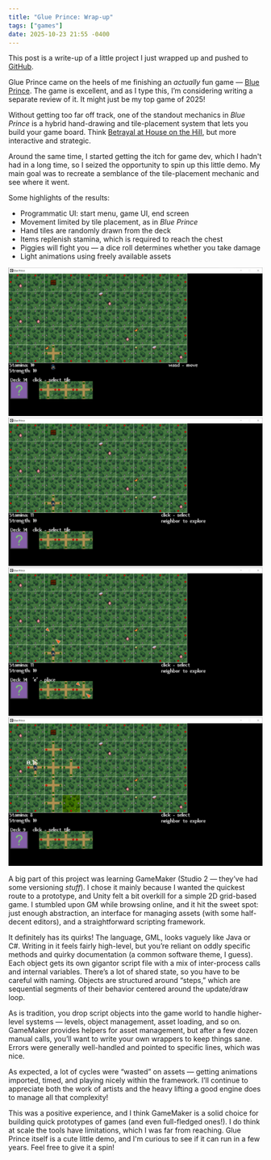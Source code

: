 ```yaml
---
title: "Glue Prince: Wrap-up"
tags: ["games"]
date: 2025-10-23 21:55 -0400
---
```


This post is a write-up of a little project I just wrapped up and pushed to [GitHub](https://github.com/xhocquet/glue-prince).

Glue Prince came on the heels of me finishing an _actually_ fun game — [Blue Prince](https://www.blueprincegame.com/). The game is excellent, and as I type this, I’m considering writing a separate review of it. It might just be my top game of 2025!

Without getting too far off track, one of the standout mechanics in _Blue Prince_ is a hybrid hand-drawing and tile-placement system that lets you build your game board. Think [Betrayal at House on the Hill](https://boardgamegeek.com/boardgame/10547/betrayal-at-house-on-the-hill), but more interactive and strategic.

Around the same time, I started getting the itch for game dev, which I hadn't had in a long time, so I seized the opportunity to spin up this little demo. My main goal was to recreate a semblance of the tile-placement mechanic and see where it went.

Some highlights of the results:

- Programmatic UI: start menu, game UI, end screen
- Movement limited by tile placement, as in _Blue Prince_
- Hand tiles are randomly drawn from the deck
- Items replenish stamina, which is required to reach the chest
- Piggies will fight you — a dice roll determines whether you take damage
- Light animations using freely available assets

![screenshot 1](/reflections/glue-prince/main.jpg)
![screenshot 2](/reflections/glue-prince/main2.jpg)
![screenshot 3](/reflections/glue-prince/main3.jpg)
![screenshot 4](/reflections/glue-prince/main4.jpg)

A big part of this project was learning GameMaker (Studio 2 — they’ve had some versioning _stuff_). I chose it mainly because I wanted the quickest route to a prototype, and Unity felt a bit overkill for a simple 2D grid-based game. I stumbled upon GM while browsing online, and it hit the sweet spot: just enough abstraction, an interface for managing assets (with some half-decent editors), and a straightforward scripting framework.

It definitely has its quirks! The language, GML, looks vaguely like Java or C#. Writing in it feels fairly high-level, but you’re reliant on oddly specific methods and quirky documentation (a common software theme, I guess). Each object gets its own gigantor script file with a mix of inter-process calls and internal variables. There’s a lot of shared state, so you have to be careful with naming. Objects are structured around “steps,” which are sequential segments of their behavior centered around the update/draw loop.

As is tradition, you drop script objects into the game world to handle higher-level systems — levels, object management, asset loading, and so on. GameMaker provides helpers for asset management, but after a few dozen manual calls, you’ll want to write your own wrappers to keep things sane. Errors were generally well-handled and pointed to specific lines, which was nice.

As expected, a lot of cycles were “wasted” on assets — getting animations imported, timed, and playing nicely within the framework. I’ll continue to appreciate both the work of artists and the heavy lifting a good engine does to manage all that complexity!

This was a positive experience, and I think GameMaker is a solid choice for building quick prototypes of games (and even full-fledged ones!). I do think at scale the tools have limitations, which I was far from reaching. Glue Prince itself is a cute little demo, and I'm curious to see if it can run in a few years. Feel free to give it a spin!
